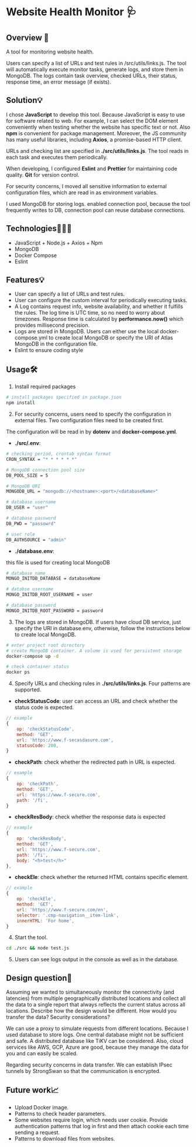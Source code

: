 # Website Health Monitor 🩺

## Overview 📝

A tool for monitoring website health. 

Users can specify a list of URLs and test rules in /src/utils/links.js. The tool will automatically execute monitor tasks, generate logs, and store them in MongoDB. The logs contain task overview, checked URLs, their status, response time, an error message (if exists).

## Solution💡

I chose **JavaScript** to develop this tool. Because JavaScript is easy to use for software related to web. For example, I can select the DOM element conveniently when testing whether the website has specific text or not. Also **npm** is convenient for package management. Moreover, the JS community has many useful libraries, including **Axios**, a promise-based HTTP client.

URLs and checking list are specified in **./src/utils/links.js**. The tool reads in each task and executes them periodically.

When developing, I configured **Eslint** and **Prettier** for maintaining code quality. **Git** for version control.

For security concerns, I moved all sensitive information to external configuration files, which are read in as environment variables.

I used MongoDB for storing logs. enabled connection pool, because the tool frequently writes to DB, connection pool can reuse database connections.

## Technologies👨🏻‍💻

* JavaScript + Node.js + Axios + Npm
* MongoDB
* Docker Compose
* Eslint

## Features💡

* User can specify a list of URLs and test rules.
* User can configure the custom interval for periodically executing tasks.
* A Log contains request info, website availability, and whether it fulfills the rules. The log time is UTC time, so no need to worry about timezones. Response time is calculated by **performance.now()** which provides millisecond precision.
* Logs are stored in MongoDB. Users can either use the local docker-compose.yml to create local MongoDB or specify the URI of Atlas MongoDB in the configuration file.
* Eslint to ensure coding style

## Usage🛠

1. Install required packages

``` bash
# install packages specified in package.json
npm install
```

2. For security concerns, users need to specify the configuration in external files. Two configuration files need to be created first.

The configuration will be read in by **dotenv** and **docker-compose.yml**.

* **./src/.env**:

``` bash
# checking period, crontab syntax format
CRON_SYNTAX = "* * * * * *"

# MongoDB connection pool size
DB_POOL_SIZE = 5

# MongoDB URI
MONGODB_URL = "mongodb://<hostname>:<port>/<databaseName>"

# database username
DB_USER = "user"

# database password
DB_PWD = "passowrd"

# user role
DB_AUTHSOURCE = "admin"
```

* **./database.env**:

this file is used for creating local MongoDB

``` bash
# database name
MONGO_INITDB_DATABASE = databaseName

# databse username
MONGO_INITDB_ROOT_USERNAME = user

# database password
MONGO_INITDB_ROOT_PASSWORD = password
```

   

3. The logs are stored in MongoDB. If users have cloud DB service, just specify the URI in database.env, otherwise, follow the instructions below to create local MongoDB.

``` bash
# enter project root directory
# create MongoDB container. A volume is used for persistent storage
docker-compose up -d

# check container status
docker ps
```

4. Specify URLs and checking rules in **./src/utils/links.js**. Four patterns are supported.

* **checkStatusCode**: user can access an URL and check whether the status code is expected.

``` javascript
// example
{
    op: 'checkStatusCode',
    method: 'GET',
    url: 'https://www.f-secasdasure.com',
    statusCode: 200,
}
```

* **checkPath**: check whether the redirected path in URL is expected.

``` javascript
// example
{
    op: 'checkPath',
    method: 'GET',
    url: 'https://www.f-secure.com',
    path: '/fi',
}
```

* **checkResBody**: check whether the response data is expected

``` javascript
// example
{
    op: 'checkResBody',
    method: 'GET',
    url: 'https://www.f-secure.com',
    path: '/fi',
    body: "<h>test</h>"
},
```

* **checkEle**: check whether the returned HTML contains specific element.

``` javascript
// example
{
    op: 'checkEle',
    method: 'GET',
    url: 'https://www.f-secure.com/en',
    selector: '.cmp-navigation__item-link',
    innerHTML: 'For home',
}
```

4. Start the tool.

``` bash
cd ./src && node test.js
```

5. Users can see logs output in the console as well as in the database.

## Design question🔮

Assuming we wanted to simultaneously monitor the connectivity (and latencies) from multiple geographically distributed locations and collect all the data to a single report that always reflects the current status across all locations. Describe how the design would be different. How would you transfer the data? Security considerations?

We can use a proxy to simulate requests from different locations. Because I used database to store logs. One central database might not be sufficient and safe. A distributed database like TiKV can be considered. Also, cloud services like AWS, GCP, Azure are good, because they manage the data for you and can easily be scaled. 

Regarding security concerns in data transfer. We can establish IPsec tunnels by StrongSwan so that the communication is encrypted.

## Future work📈

* Upload Docker image.
* Patterns to check header parameters.
* Some websites require login, which needs user cookie. Provide authentication patterns that log in first and then attach cookie each time sending a request.
* Patterns to download files from websites.
